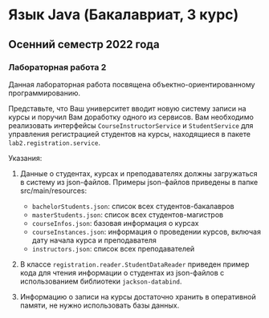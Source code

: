 # Язык Java (Бакалавриат, 3 курс)
## Осенний семестр 2022 года

### Лабораторная работа 2

Данная лабораторная работа посвящена объектно-ориентированному программированию.

Представьте, что Ваш университет вводит новую систему записи на курсы и поручил Вам доработку одного из сервисов.
Вам необходимо реализовать интерфейсы `CourseInstructorService` и `StudentService` для управления регистрацией студентов на курсы, находящиеся в пакете `lab2.registration.service`.

Указания:
1. Данные о студентах, курсах и преподавателях должны загружаться в систему из json-файлов. Примеры json-файлов приведены в папке src/main/resources:

    - `bachelorStudents.json`: список всех студентов-бакалавров
    - `masterStudents.json`: список всех студентов-магистров
    - `courseInfos.json`: базовая информация о курсах
    - `courseInstances.json`: информация о проведении курсов, включая дату начала курса и преподавателя
    - `instructors.json`: список всех преподавателей
2. В классе `registration.reader.StudentDataReader` приведен пример кода для чтения информации о студентах из json-файлов с использованием библиотеки `jackson-databind`.
3. Информацию о записи на курсы достаточно хранить в оперативной памяти, не нужно использовать базы данных.